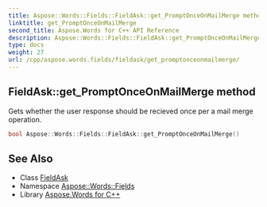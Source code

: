 ```yaml
---
title: Aspose::Words::Fields::FieldAsk::get_PromptOnceOnMailMerge method
linktitle: get_PromptOnceOnMailMerge
second_title: Aspose.Words for C++ API Reference
description: Aspose::Words::Fields::FieldAsk::get_PromptOnceOnMailMerge method. Gets whether the user response should be recieved once per a mail merge operation in C++.
type: docs
weight: 27
url: /cpp/aspose.words.fields/fieldask/get_promptonceonmailmerge/
---
```

## FieldAsk::get_PromptOnceOnMailMerge method


Gets whether the user response should be recieved once per a mail merge operation.

```cpp
bool Aspose::Words::Fields::FieldAsk::get_PromptOnceOnMailMerge()
```

## See Also

* Class [FieldAsk](../)
* Namespace [Aspose::Words::Fields](../../)
* Library [Aspose.Words for C++](../../../)
